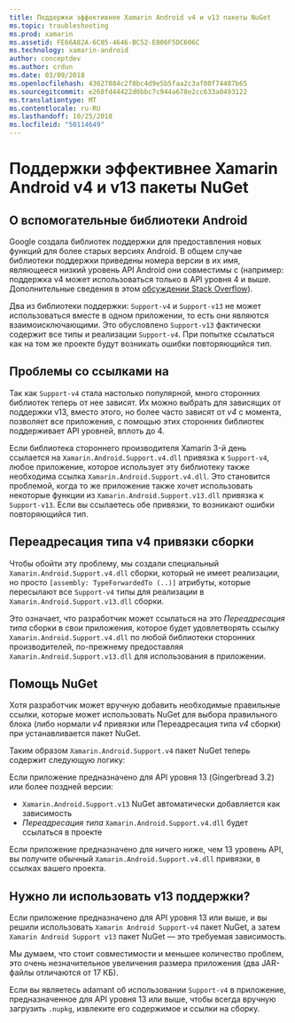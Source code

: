 ```yaml
---
title: Поддержки эффективнее Xamarin Android v4 и v13 пакеты NuGet
ms.topic: troubleshooting
ms.prod: xamarin
ms.assetid: FE66A82A-6C05-4646-BC52-E806F5DC606C
ms.technology: xamarin-android
author: conceptdev
ms.author: crdun
ms.date: 03/09/2018
ms.openlocfilehash: 43627884c2f8bc4d9e5b5faa2c3af08f74487b65
ms.sourcegitcommit: e268fd44422d0bbc7c944a678e2cc633a0493122
ms.translationtype: MT
ms.contentlocale: ru-RU
ms.lasthandoff: 10/25/2018
ms.locfileid: "50114649"
---
```

# <a name="smarter-xamarin-android-support-v4--v13-nuget-packages"></a>Поддержки эффективнее Xamarin Android v4 и v13 пакеты NuGet

## <a name="about-the-android-support-libraries"></a>О вспомогательные библиотеки Android

Google создала библиотек поддержки для предоставления новых функций для более старых версиях Android. В общем случае библиотеки поддержки приведены номера версии в их имя, являющееся низкий уровень API Android они совместимы с (например: поддержка v4 может использоваться только в API уровня 4 и выше. Дополнительные сведения в этом [обсуждении Stack Overflow](http://stackoverflow.com/questions/9926403/android-support-package-compatibility-library-use-v4-or-v13)). 

Два из библиотеки поддержки: `Support-v4` и `Support-v13` не может использоваться вместе в одном приложении, то есть они являются взаимоисключающими. Это обусловлено `Support-v13` фактически содержит все типы и реализации `Support-v4`. При попытке ссылаться как на том же проекте будут возникать ошибки повторяющийся тип.

## <a name="problems-with-referencing"></a>Проблемы со ссылками на

Так как `Support-v4` стала настолько популярной, много сторонних библиотек теперь от нее зависят. Их можно выбрать для зависящих от поддержки v13, вместо этого, но более часто зависят от _v4_ с момента, позволяет все приложения, с помощью этих сторонних библиотек поддерживает API уровней, вплоть до 4.

Если библиотека стороннего производителя Xamarin 3-й день ссылается на `Xamarin.Android.Support.v4.dll` привязка к `Support-v4`, любое приложение, которое использует эту библиотеку также необходима ссылка `Xamarin.Android.Support.v4.dll`. Это становится проблемой, когда то же приложение также хочет использовать некоторые функции из `Xamarin.Android.Support.v13.dll` привязка к `Support-v13`. Если вы ссылаетесь обе привязки, то возникают ошибки повторяющийся тип.

## <a name="type-forwarded-v4-binding-assembly"></a>Переадресация типа v4 привязки сборки

Чтобы обойти эту проблему, мы создали специальный `Xamarin.Android.Support.v4.dll` сборки, который не имеет реализации, но просто `[assembly: TypeForwardedTo (..)]` атрибуты, которые пересылают все `Support-v4` типы для реализации в `Xamarin.Android.Support.v13.dll` сборки.

Это означает, что разработчик может ссылаться на это _Переадресация типа_ сборки в свои приложения, которое будет удовлетворять ссылку `Xamarin.Android.Support.v4.dll` по любой библиотеки сторонних производителей, по-прежнему предоставляя `Xamarin.Android.Support.v13.dll` для использования в приложении.

## <a name="nuget-assistance"></a>Помощь NuGet

Хотя разработчик может вручную добавить необходимые правильные ссылки, которые может использовать NuGet для выбора правильного блока (либо нормали _v4_ привязки или Переадресация типа _v4_ сборки) при устанавливается пакет NuGet.

Таким образом `Xamarin.Android.Support.v4` пакет NuGet теперь содержит следующую логику:

Если приложение предназначено для API уровня 13 (Gingerbread 3.2) или более поздней версии:

*   `Xamarin.Android.Support.v13` NuGet автоматически добавляется как зависимость
*   _Переадресация типа_ `Xamarin.Android.Support.v4.dll` будет ссылаться в проекте

Если приложение предназначено для ничего ниже, чем 13 уровень API, вы получите обычный `Xamarin.Android.Support.v4.dll` привязки, в ссылках вашего проекта.

## <a name="do-i-have-to-use-support-v13"></a>Нужно ли использовать v13 поддержки?

Если приложение предназначено для API уровня 13 или выше, и вы решили использовать `Xamarin Android Support-v4` пакет NuGet, а затем `Xamarin Android Support v13` пакет NuGet — это требуемая зависимость.

Мы думаем, что стоит совместимости и меньшее количество проблем, это очень незначительное увеличения размера приложения (два JAR-файлы отличаются от 17 КБ).

Если вы являетесь adamant об использовании `Support-v4` в приложение, предназначенное для API уровня 13 или выше, чтобы всегда вручную загрузить `.nupkg`, извлеките его содержимое и ссылки на сборку.
